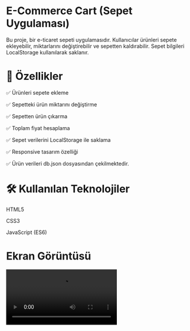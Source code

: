 # E-Commerce Cart (Sepet Uygulaması)

Bu proje, bir e-ticaret sepeti uygulamasıdır. Kullanıcılar ürünleri sepete ekleyebilir, miktarlarını değiştirebilir ve sepetten kaldırabilir. Sepet bilgileri LocalStorage kullanılarak saklanır.

# 🚀 Özellikler

✅ Ürünleri sepete ekleme

✅ Sepetteki ürün miktarını değiştirme

✅ Sepetten ürün çıkarma

✅ Toplam fiyat hesaplama

✅ Sepet verilerini LocalStorage ile saklama

✅ Responsive tasarım özelliği

✅ Ürün verileri db.json dosyasından çekilmektedir.

# 🛠️ Kullanılan Teknolojiler

HTML5

CSS3

JavaScript (ES6)

# Ekran Görüntüsü

![](ekran.mp4)
